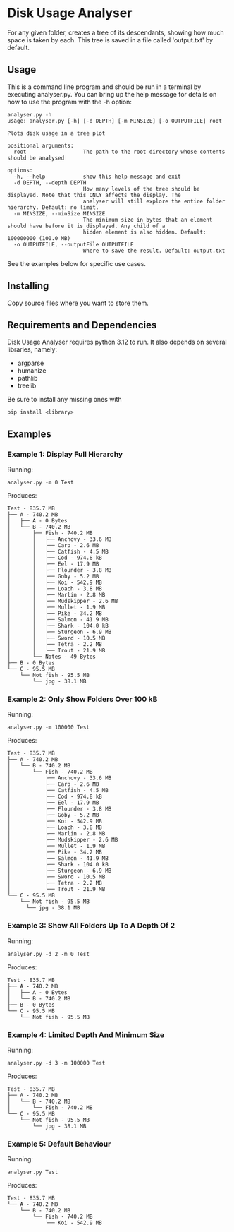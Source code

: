 # Disk Usage Analyser

For any given folder, creates a tree of its descendants, showing how much space is taken by each. This tree is saved in a file called 'output.txt' by default.

## Usage

This is a command line program and should be run in a terminal by executing analyser.py. You can bring up the help message for details on how to use the program with the -h option:

    analyser.py -h
    usage: analyser.py [-h] [-d DEPTH] [-m MINSIZE] [-o OUTPUTFILE] root

    Plots disk usage in a tree plot

    positional arguments:
      root                  The path to the root directory whose contents should be analysed

    options:
      -h, --help            show this help message and exit
      -d DEPTH, --depth DEPTH
                            How many levels of the tree should be displayed. Note that this ONLY affects the display. The
                            analyser will still explore the entire folder hierarchy. Default: no limit.
      -m MINSIZE, --minSize MINSIZE
                            The minimum size in bytes that an element should have before it is displayed. Any child of a
                            hidden element is also hidden. Default: 100000000 (100.0 MB)
      -o OUTPUTFILE, --outputFile OUTPUTFILE
                            Where to save the result. Default: output.txt

See the examples below for specific use cases.

## Installing

Copy source files where you want to store them.

## Requirements and Dependencies

Disk Usage Analyser requires python 3.12 to run. It also depends on several libraries, namely:
- argparse
- humanize
- pathlib
- treelib

Be sure to install any missing ones with

    pip install <library>

## Examples

### Example 1: Display Full Hierarchy

Running:

    analyser.py -m 0 Test

Produces:

    Test - 835.7 MB
    ├── A - 740.2 MB
    │   ├── A - 0 Bytes
    │   └── B - 740.2 MB
    │       ├── Fish - 740.2 MB
    │       │   ├── Anchovy - 33.6 MB
    │       │   ├── Carp - 2.6 MB
    │       │   ├── Catfish - 4.5 MB
    │       │   ├── Cod - 974.8 kB
    │       │   ├── Eel - 17.9 MB
    │       │   ├── Flounder - 3.8 MB
    │       │   ├── Goby - 5.2 MB
    │       │   ├── Koi - 542.9 MB
    │       │   ├── Loach - 3.8 MB
    │       │   ├── Marlin - 2.8 MB
    │       │   ├── Mudskipper - 2.6 MB
    │       │   ├── Mullet - 1.9 MB
    │       │   ├── Pike - 34.2 MB
    │       │   ├── Salmon - 41.9 MB
    │       │   ├── Shark - 104.0 kB
    │       │   ├── Sturgeon - 6.9 MB
    │       │   ├── Sword - 10.5 MB
    │       │   ├── Tetra - 2.2 MB
    │       │   └── Trout - 21.9 MB
    │       └── Notes - 49 Bytes
    ├── B - 0 Bytes
    └── C - 95.5 MB
        └── Not fish - 95.5 MB
            └── jpg - 38.1 MB

### Example 2: Only Show Folders Over 100 kB

Running: 

    analyser.py -m 100000 Test
    
Produces:

    Test - 835.7 MB
    ├── A - 740.2 MB
    │   └── B - 740.2 MB
    │       └── Fish - 740.2 MB
    │           ├── Anchovy - 33.6 MB
    │           ├── Carp - 2.6 MB
    │           ├── Catfish - 4.5 MB
    │           ├── Cod - 974.8 kB
    │           ├── Eel - 17.9 MB
    │           ├── Flounder - 3.8 MB
    │           ├── Goby - 5.2 MB
    │           ├── Koi - 542.9 MB
    │           ├── Loach - 3.8 MB
    │           ├── Marlin - 2.8 MB
    │           ├── Mudskipper - 2.6 MB
    │           ├── Mullet - 1.9 MB
    │           ├── Pike - 34.2 MB
    │           ├── Salmon - 41.9 MB
    │           ├── Shark - 104.0 kB
    │           ├── Sturgeon - 6.9 MB
    │           ├── Sword - 10.5 MB
    │           ├── Tetra - 2.2 MB
    │           └── Trout - 21.9 MB
    └── C - 95.5 MB
        └── Not fish - 95.5 MB
          └── jpg - 38.1 MB


### Example 3: Show All Folders Up To A Depth Of 2

Running:

    analyser.py -d 2 -m 0 Test

Produces:

    Test - 835.7 MB
    ├── A - 740.2 MB
    │   ├── A - 0 Bytes
    │   └── B - 740.2 MB
    ├── B - 0 Bytes
    └── C - 95.5 MB
        └── Not fish - 95.5 MB


### Example 4: Limited Depth And Minimum Size

Running:

    analyser.py -d 3 -m 100000 Test

Produces:

    Test - 835.7 MB
    ├── A - 740.2 MB
    │   └── B - 740.2 MB
    │       └── Fish - 740.2 MB
    └── C - 95.5 MB
        └── Not fish - 95.5 MB
            └── jpg - 38.1 MB  

### Example 5: Default Behaviour

Running:

    analyser.py Test

Produces:

    Test - 835.7 MB
    └── A - 740.2 MB
        └── B - 740.2 MB
            └── Fish - 740.2 MB
                └── Koi - 542.9 MB
